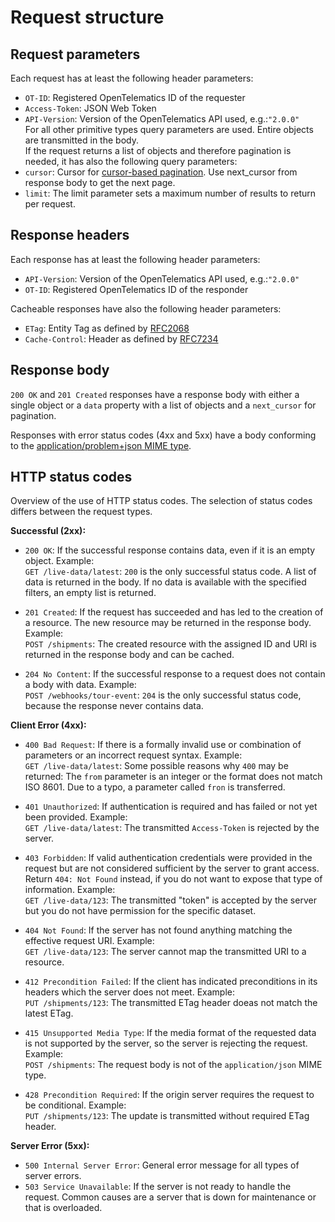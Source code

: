 # Request structure 
## Request parameters
Each request has at least the following header parameters:
- `OT-ID`: Registered OpenTelematics ID of the requester
- `Access-Token`: JSON Web Token
- `API-Version`: Version of the OpenTelematics API used, e.g.:`"2.0.0"`  
For all other primitive types query parameters are used. Entire objects are transmitted in the body.  
If the request returns a list of objects and therefore pagination is needed, it has also the following query parameters:  
- `cursor`: Cursor for [cursor-based pagination](generalConcepts.md#cursor-based-pagination). Use next_cursor from response body to get the next page.  
- `limit`: The limit parameter sets a maximum number of results to return per request.  

## Response headers
Each response has at least the following header parameters:
- `API-Version`: Version of the OpenTelematics API used, e.g.:`"2.0.0"`  
- `OT-ID`: Registered OpenTelematics ID of the responder  

Cacheable responses have also the following header parameters:
- `ETag`: Entity Tag as defined by [RFC2068](https://datatracker.ietf.org/doc/html/rfc2068#section-14.20)  
- `Cache-Control`: Header as defined by [RFC7234](https://datatracker.ietf.org/doc/html/rfc7234#section-5.2)  

## Response body
`200 OK` and `201 Created` responses have a response body with either a single object or a `data` property with a list of objects and a `next_cursor` for pagination.  
  
Responses with error status codes (4xx and 5xx) have a body conforming to the [application/problem+json MIME type](generalConcepts.md#applicationproblemjson-mime-type).

## HTTP status codes  
Overview of the use of HTTP status codes. The selection of status codes differs between the request types.
  
**Successful (2xx):**  
  
- `200 OK`: If the successful response contains data, even if it is an empty object. Example:  
`GET /live-data/latest`: `200` is the only successful status code. A list of data is returned in the body. If no data is available with the specified filters, an empty list is returned.  
  
- `201 Created`: If the request has succeeded and has led to the creation of a resource. The new resource may be returned in the response body. Example:  
`POST /shipments`: The created resource with the assigned ID and URI is returned in the response body and can be cached. 

- `204 No Content`: If the successful response to a request does not contain a body with data. Example:  
`POST /webhooks/tour-event`: `204` is the only successful status code, because the response never contains data.  

**Client Error (4xx):**  
- `400 Bad Request`: If there is a formally invalid use or combination of parameters or an incorrect request syntax. Example:  
`GET /live-data/latest`: Some possible reasons why `400` may be returned: The `from` parameter is an integer or the format does not match ISO 8601. Due to a typo, a parameter called `fron` is transferred.  
  
- `401 Unauthorized`: If authentication is required and has failed or not yet been provided. Example:  
`GET /live-data/latest`: The transmitted `Access-Token` is rejected by the server.
  
- `403 Forbidden`: If valid authentication credentials were provided in the request but are not considered sufficient by the server to grant access. Return `404: Not Found` instead, if you do not want to expose that type of information. Example:  
`GET /live-data/123`: The transmitted "token" is accepted by the server but you do not have permission for the specific dataset.
  
- `404 Not Found`: If the server has not found anything matching the effective request URI. Example:  
`GET /live-data/123`: The server cannot map the transmitted URI to a resource.

- `412 Precondition Failed`: If the client has indicated preconditions in its headers which the server does not meet. Example:  
`PUT /shipments/123`: The transmitted ETag header doeas not match the latest ETag.
- `415 Unsupported Media Type`: If the media format of the requested data is not supported by the server, so the server is rejecting the request. Example:  
`POST /shipments`: The request body is not of the `application/json` MIME type.
- `428 Precondition Required`: If the origin server requires the request to be conditional. Example:  
`PUT /shipments/123`: The update is transmitted without required ETag header.  

**Server Error (5xx):**  
- `500 Internal Server Error`: General error message for all types of server errors.
- `503 Service Unavailable`: If the server is not ready to handle the request. Common causes are a server that is down for maintenance or that is overloaded.
